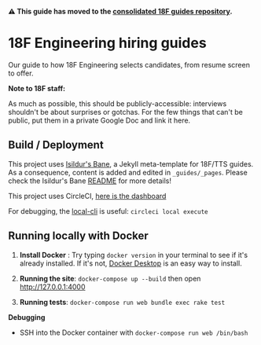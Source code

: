 **⚠️ This guide has moved to the [consolidated 18F guides repository](https://github.com/18F/guides).**

# 18F Engineering hiring guides

Our guide to how 18F Engineering selects candidates, from
resume screen to offer.

**Note to 18F staff:**

As much as possible, this should be publicly-accessible: interviews shouldn't
be about surprises or gotchas. For the few things that can't be public,
put them in a private Google Doc and link it here.

## Build / Deployment

This project uses [Isildur's Bane](https://github.com/18F/isildurs-bane), a Jekyll 
meta-template for 18F/TTS guides. As a consequence, content is added and edited in
`_guides/_pages`. Please check the Isildur's Bane 
[README](https://github.com/18F/isildurs-bane/blob/main/README.md) for more details! 

This project uses CircleCI, [here is the dashboard](https://circleci.com/gh/18F/eng-hiring/)

For debugging, the [local-cli](https://circleci.com/docs/2.0/local-cli/) is useful: `circleci local execute`

## Running locally with Docker

1. **Install Docker** : Try typing `docker version` in your terminal to see if it's already installed. If it's not, [Docker Desktop](https://www.docker.com/products/docker-desktop) is an easy way to install.

2. **Running the site**: `docker-compose up --build` then open http://127.0.0.1:4000

3. **Running tests**: `docker-compose run web bundle exec rake test`

**Debugging**
   - SSH into the Docker container with `docker-compose run web /bin/bash`
